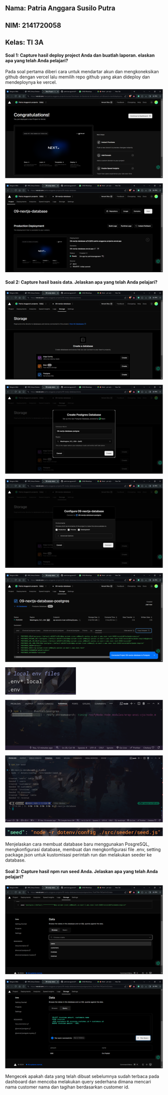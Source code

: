 ## Nama: Patria Anggara Susilo Putra
## NIM: 2141720058
## Kelas: TI 3A

#### Soal 1: Capture hasil deploy project Anda dan buatlah laporan. elaskan apa yang telah Anda pelajari?

Pada soal pertama diberi cara untuk mendartar akun dan mengkoneksikan github dengan vercel lalu memilih repo github yang akan dideploy dan mendeploynya ke vercel.

![screenshot_praktikum_satu](/assets/praktikum_satu/1.png)

![screenshot_praktikum_satu](/assets/praktikum_satu/2.png)

#### Soal 2: Capture hasil basis data. Jelaskan apa yang telah Anda pelajari?

![screenshot_praktikum_dua](/assets/praktikum_dua/3.png)

![screenshot_praktikum_dua](/assets/praktikum_dua/4.png)

![screenshot_praktikum_dua](/assets/praktikum_dua/5.png)

![screenshot_praktikum_dua](/assets/praktikum_dua/6.png)

![screenshot_praktikum_dua](/assets/praktikum_dua/7.png)

![screenshot_praktikum_dua](/assets/praktikum_dua/8.png)

![screenshot_praktikum_dua](/assets/praktikum_dua/9.png)

![screenshot_praktikum_dua](/assets/praktikum_dua/10.png)

Menjelaskan cara membuat database baru menggunakan PosgreSQL, mengkonfigurasi database, membuat dan mengkonfigurasi file .env, setting package.json untuk kustomisasi perintah run dan melakukan seeder ke database.

#### Soal 3: Capture hasil npm run seed Anda. Jelaskan apa yang telah Anda pelajari?

![screenshot_praktikum_tiga](/assets/praktikum_tiga/11.png)

![screenshot_praktikum_tiga](/assets/praktikum_tiga/12.png)

Mengecek apakah data yang telah dibuat sebelumnya sudah terbaca pada dashboard dan mencoba melakukan query sederhana dimana mencari nama customer nama dan tagihan berdasarkan customer id.